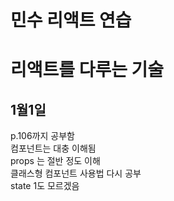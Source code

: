 # 민수 리액트 연습
# 리액트를 다루는 기술
## 1월1일
p.106까지 공부함<br/>
컴포넌트는 대충 이해됨<br/>
props 는 절반 정도 이해<br/>
클래스형 컴포넌트 사용법 다시 공부<br/>
state 1도 모르겠음<br/>
